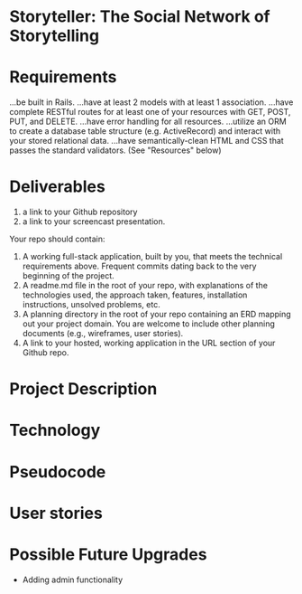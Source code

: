 # Storyteller: The Social Network of Storytelling

# Requirements
...be built in Rails.
...have at least 2 models with at least 1 association.
...have complete RESTful routes for at least one of your resources with GET, POST, PUT, and DELETE.
...have error handling for all resources.
...utilize an ORM to create a database table structure (e.g. ActiveRecord) and interact with your stored relational data.
...have semantically-clean HTML and CSS that passes the standard validators. (See "Resources" below)

# Deliverables
1. a link to your Github repository
2. a link to your screencast presentation.

Your repo should contain:
1. A working full-stack application, built by you, that meets the technical requirements above.
Frequent commits dating back to the very beginning of the project.
2. A readme.md file in the root of your repo, with explanations of the technologies used, the approach taken, features, installation instructions, unsolved problems, etc.
3. A planning directory in the root of your repo containing an ERD mapping out your project domain. You are welcome to include other planning documents (e.g., wireframes, user stories).
4. A link to your hosted, working application in the URL section of your Github repo.

# Project Description

# Technology

# Pseudocode

# User stories

# Possible Future Upgrades
- Adding admin functionality

